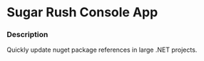 Sugar Rush Console App
=======================================

### Description ###

Quickly update nuget package references in large .NET projects.